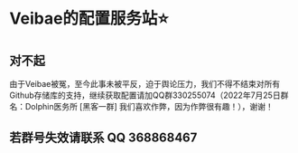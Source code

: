 # Veibae的配置服务站:star:

## 对不起
由于Veibae被冤，至今此事未被平反，迫于舆论压力，我们不得不结束对所有Github存储库的支持，继续获取配置请加QQ群330255074（2022年7月25日群名：Dolphin医务所 [黑客一群] 我们喜欢作弊，因为作弊很有趣！），谢谢！

## 若群号失效请联系 QQ 368868467
